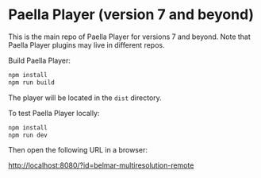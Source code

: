 # Paella Player (version 7 and beyond)

This is the main repo of Paella Player for versions 7 and beyond. Note that Paella Player plugins may live in different repos.

Build Paella Player:

```zsh
npm install
npm run build
```

The player will be located in the `dist` directory.

To test Paella Player locally:

```zsh
npm install
npm run dev
```

Then open the following URL in a browser:

[http://localhost:8080/?id=belmar-multiresolution-remote](http://localhost:8080/?id=belmar-multiresolution-remote)



